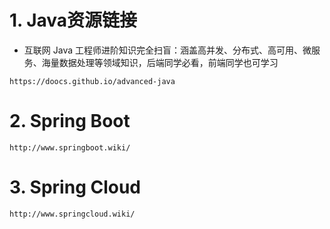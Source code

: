 # 1. Java资源链接
- 互联网 Java 工程师进阶知识完全扫盲：涵盖高并发、分布式、高可用、微服务、海量数据处理等领域知识，后端同学必看，前端同学也可学习
```
https://doocs.github.io/advanced-java
```
# 2. Spring Boot
```
http://www.springboot.wiki/
```
# 3. Spring Cloud
```
http://www.springcloud.wiki/
```